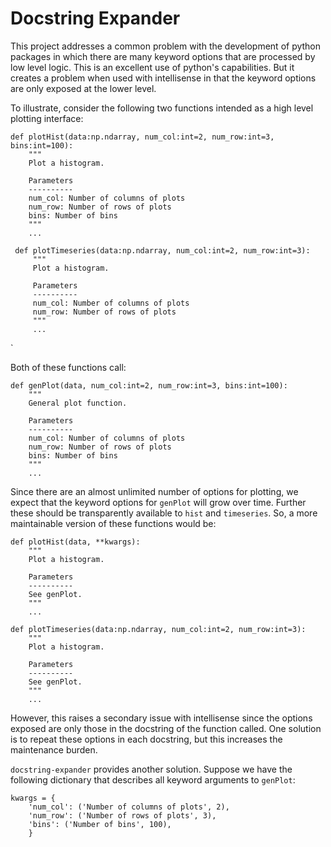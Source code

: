 # Docstring Expander

This project addresses a common problem with the development of python packages in which there are many keyword options that are processed by low level logic. This is an excellent use of python's capabilities.
But it creates a problem when used with intellisense in that the keyword options are only exposed at the lower level.

To illustrate, consider the following two functions intended as a high level plotting interface:

    def plotHist(data:np.ndarray, num_col:int=2, num_row:int=3, bins:int=100): 
        """
        Plot a histogram.
     
        Parameters
        ----------
        num_col: Number of columns of plots
        num_row: Number of rows of plots
        bins: Number of bins
        """
        ...
     
     def plotTimeseries(data:np.ndarray, num_col:int=2, num_row:int=3):
         """
         Plot a histogram.
     
         Parameters
         ----------
         num_col: Number of columns of plots
         num_row: Number of rows of plots
         """
         ...
`

Both of these functions call:

    def genPlot(data, num_col:int=2, num_row:int=3, bins:int=100):
        """
        General plot function.
     
        Parameters
        ----------
        num_col: Number of columns of plots
        num_row: Number of rows of plots
        bins: Number of bins
        """
        ...

Since there are an almost unlimited number of options for plotting, we expect that the keyword options for ``genPlot`` will grow over time. Further these should be transparently available to ``hist`` and ``timeseries``. So, a more maintainable version of these functions would be:

    def plotHist(data, **kwargs):
        """
        Plot a histogram.
     
        Parameters
        ----------
        See genPlot.
        """
        ...
        
    def plotTimeseries(data:np.ndarray, num_col:int=2, num_row:int=3):
        """
        Plot a histogram.
     
        Parameters
        ----------
        See genPlot.
        """
        ...
    
However, this raises a secondary issue with intellisense since the options exposed are only those in the docstring of the function called. One solution is to repeat these options in each docstring, but this increases the maintenance burden.

`docstring-expander` provides another solution. Suppose we have the following dictionary that describes all keyword arguments to `genPlot`:

    kwargs = {
        'num_col': ('Number of columns of plots', 2),
        'num_row': ('Number of rows of plots', 3),
        'bins': ('Number of bins', 100),
        }
    
  

